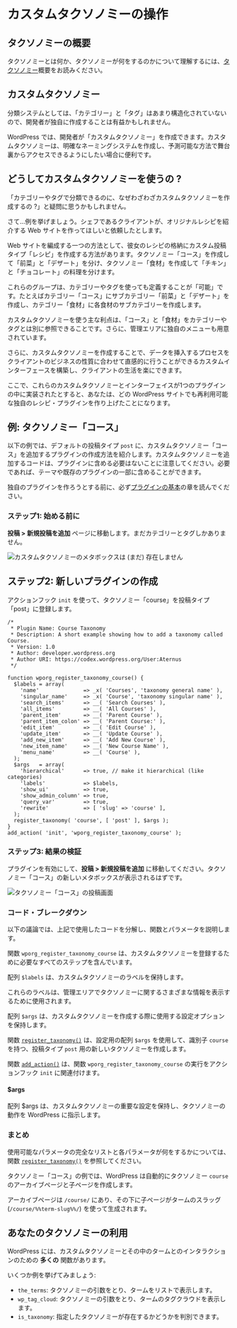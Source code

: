 <!--
# Working with Custom Taxonomies
-->

# カスタムタクソノミーの操作

<!--
## Introduction to Taxonomies
-->

## タクソノミーの概要

<!--
To understand what Taxonomies are and what they do please read the [Taxonomy](https://developer.wordpress.org/plugins/taxonomies/) introduction.
-->

タクソノミーとは何か、タクソノミーが何をするのかについて理解するには、[タクソノミー](https://ja.wordpress.org/team/handbook/plugin-development/taxonomies/)概要をお読みください。

<!--
## Custom Taxonomies
-->

## カスタムタクソノミー

<!--
As classification systems go, "Categories" and "Tags" aren't very structured, so it may be beneficial for a developer to create their own.
-->

分類システムとしては、「カテゴリー」と「タグ」はあまり構造化されていないので、開発者が独自に作成することは有益かもしれません。

<!--
WordPress allows developers to create **Custom Taxonomies**. Custom Taxonomies are useful when one wants to create distinct naming systems and make them accessible behind the scenes in a predictable way.
-->

WordPress では、開発者が「カスタムタクソノミー」を作成できます。カスタムタクソノミーは、明確なネーミングシステムを作成し、予測可能な方法で舞台裏からアクセスできるようにしたい場合に便利です。

<!--
## Why Use Custom Taxonomies?
-->

## どうしてカスタムタクソノミーを使うの ?

<!--
You might ask, "Why bother creating a Custom Taxonomy, when I can organize by Categories and Tags?"
-->

「カテゴリーやタグで分類できるのに、なぜわざわざカスタムタクソノミーを作成するの ?」と疑問に思うかもしれません。

<!--
Well… let's use an example. Suppose we have a client that is a chef who wants you to create a website where she'll feature original recipes.
-->

さて…例を挙げましょう。シェフであるクライアントが、オリジナルレシピを紹介する Web サイトを作ってほしいと依頼したとします。

<!--
One way to organize the website might be to create a Custom Post Type called "Recipes" to store her recipes. Then create a Taxonomy "Courses" to separate "Appetizers" from "Desserts", and finally a Taxonomy "Ingredients" to separate "Chicken" from "Chocolate" dishes.
-->

Web サイトを編成する一つの方法として、彼女のレシピの格納にカスタム投稿タイプ「レシピ」を作成する方法があります。タクソノミー「コース」を作成して「前菜」と「デザート」を分け、タクソノミー「食材」を作成して「チキン」と「チョコレート」の料理を分けます。

<!--
These groups _could_ be defined using Categories or Tags, you could have a "Courses" Category with Subcategories for "Appetizers" and "Desserts", and an "Ingredients" Category with Subcategories for each ingredient.
-->

これらのグループは、カテゴリーやタグを使っても定義することが「可能」です。たとえばカテゴリー「コース」にサブカテゴリー「前菜」と「デザート」を作成し、カテゴリー「食材」に各食材のサブカテゴリーを作成します。

<!--
The main advantage of using Custom Taxonomies is that you can reference "Courses" and "Ingredients" independently of Categories and Tags. They even get their own menus in the Administration area.
-->

カスタムタクソノミーを使う主な利点は、「コース」と「食材」をカテゴリーやタグとは別に参照できることです。さらに、管理エリアに独自のメニューも用意されています。

<!--
In addition, creating Custom Taxonomies allows you to build custom interfaces which will ease the life of your client and make the process of inserting data intuitive to their business nature.
-->

さらに、カスタムタクソノミーを作成することで、データを挿入するプロセスをクライアントのビジネスの性質に合わせて直感的に行うことができるカスタムインターフェースを構築し、クライアントの生活を楽にできます。

<!--
Now imagine that these Custom Taxonomies and the interface is implemented inside a plugin; you've just built your own Recipes plugin that can be reused on any WordPress website.
-->

ここで、これらのカスタムタクソノミーとインターフェイスが1つのプラグインの中に実装されたとすると、あなたは、どの WordPress サイトでも再利用可能な独自のレシピ・プラグインを作り上げたことになります。

<!--
## Example: Courses Taxonomy
-->

## 例: タクソノミー「コース」

<!--
The following example will show you how to create a plugin which adds a Custom Taxonomy "Courses" to the default `post` Post Type. Note that the code to add custom taxonomies does not have to be in its own plugin; it can be included in a theme or as part of an existing plugin if desired.
-->

以下の例では、デフォルトの投稿タイプ `post` に、カスタムタクソノミー「コース」を追加するプラグインの作成方法を紹介します。カスタムタクソノミーを追加するコードは、プラグインに含める必要はないことに注意してください。必要であれば、テーマや既存のプラグインの一部に含めることができます。

<!--
Please make sure to read the [Plugin Basics](https://developer.wordpress.org/plugins/plugin-basics/) chapter before attempting to create your own plugin.
-->

独自のプラグインを作ろうとする前に、必ず[プラグインの基本](https://ja.wordpress.org/team/handbook/plugin-development/plugin-basics/)の章を読んでください。

<!--
### Step 1: Before You Begin
-->

### ステップ1: 始める前に

<!--
Go to **Posts > Add New** page. You will notice that you only have Categories and Tags.
-->

**投稿 > 新規投稿を追加** ページに移動します。まだカテゴリーとタグしかありません。

<!--
![No Custom Taxonomy Meta Box (Yet)](https://make.wordpress.org/docs/files/2014/02/no-custom-taxonomy-meta-box.png)
-->

![カスタムタクソノミーのメタボックスは (まだ) 存在しません](https://make.wordpress.org/docs/files/2014/02/no-custom-taxonomy-meta-box.png)

<!--
## Step 2: Creating a New Plugin
-->

## ステップ2: 新しいプラグインの作成

<!--
Register the Taxonomy "course" for the post type "post" using the `init` action hook.
-->

アクションフック `init` を使って、タクソノミー「course」を投稿タイプ「post」に登録します。

```
/*
 * Plugin Name: Course Taxonomy
 * Description: A short example showing how to add a taxonomy called Course.
 * Version: 1.0
 * Author: developer.wordpress.org
 * Author URI: https://codex.wordpress.org/User:Aternus
 */

function wporg_register_taxonomy_course() {
  $labels = array(
    'name'              => _x( 'Courses', 'taxonomy general name' ),
    'singular_name'     => _x( 'Course', 'taxonomy singular name' ),
    'search_items'      => __( 'Search Courses' ),
    'all_items'         => __( 'All Courses' ),
    'parent_item'       => __( 'Parent Course' ),
    'parent_item_colon' => __( 'Parent Course:' ),
    'edit_item'         => __( 'Edit Course' ),
    'update_item'       => __( 'Update Course' ),
    'add_new_item'      => __( 'Add New Course' ),
    'new_item_name'     => __( 'New Course Name' ),
    'menu_name'         => __( 'Course' ),
  );
  $args   = array(
    'hierarchical'      => true, // make it hierarchical (like categories)
    'labels'            => $labels,
    'show_ui'           => true,
    'show_admin_column' => true,
    'query_var'         => true,
    'rewrite'           => [ 'slug' => 'course' ],
  );
  register_taxonomy( 'course', [ 'post' ], $args );
}
add_action( 'init', 'wporg_register_taxonomy_course' );
```

<!--
### Step 3: Review the Result
-->

### ステップ3: 結果の検証

<!--
Activate your plugin, then go to **Posts > Add New**. You should see a new meta box for your "Courses" Taxonomy.
-->

プラグインを有効にして、**投稿 > 新規投稿を追加** に移動してください。タクソノミー「コース」の新しいメタボックスが表示されるはずです。

<!--
![Courses Taxonomy Post Screen](https://make.wordpress.org/docs/files/2014/02/courses_taxonomy_post_screen.png)
-->

![タクソノミー「コース」の投稿画面](https://make.wordpress.org/docs/files/2014/02/courses_taxonomy_post_screen.png)

<!--
### Code Breakdown
-->

### コード・ブレークダウン

<!--
The following discussion breaks down the code used above describing the functions and parameters.
-->

以下の議論では、上記で使用したコードを分解し、関数とパラメータを説明します。

<!--
The function `wporg_register_taxonomy_course` contains all the steps necessary for registering a Custom Taxonomy.
-->

関数 `wporg_register_taxonomy_course` は、カスタムタクソノミーを登録するために必要なすべてのステップを含んでいます。

<!--
The `$labels` array holds the labels for the Custom Taxonomy.
-->

配列 `$labels` は、カスタムタクソノミーのラベルを保持します。

<!--
These labels will be used for displaying various information about the Taxonomy in the Administration area.
-->

これらのラベルは、管理エリアでタクソノミーに関するさまざまな情報を表示するために使用されます。

<!--
The `$args` array holds the configuration options that will be used when creating our Custom Taxonomy.
-->

配列 `$args` は、カスタムタクソノミーを作成する際に使用する設定オプションを保持します。

<!--
The function [`register_taxonomy()`](https://developer.wordpress.org/reference/functions/register_taxonomy/) creates a new Taxonomy with the identifier `course` for the `post` Post Type using the `$args` array for configuration.
-->

関数 [`register_taxonomy()`](https://developer.wordpress.org/reference/functions/register_taxonomy/) は、設定用の配列 `$args` を使用して、識別子 `course` を持つ、投稿タイプ `post` 用の新しいタクソノミーを作成します。

<!--
The function [`add_action()`](https://developer.wordpress.org/reference/functions/add_action/) ties the `wporg_register_taxonomy_course` function execution to the `init` action hook.
-->

関数 [`add_action()`](https://developer.wordpress.org/reference/functions/add_action/) は、関数 `wporg_register_taxonomy_course` の実行をアクションフック `init` に関連付けます。

#### $args

<!--
The $args array holds important configuration for the Custom Taxonomy, it instructs WordPress how the Taxonomy should work.
-->

配列 $args は、カスタムタクソノミーの重要な設定を保持し、タクソノミーの動作を WordPress に指示します。

<!--
### Summary
-->

### まとめ

<!--
Take a look at [`register_taxonomy()`](https://developer.wordpress.org/reference/functions/register_taxonomy/) function for a full list of accepted parameters and what each of these do.
-->

使用可能なパラメータの完全なリストと各パラメータが何をするかについては、関数 [`register_taxonomy()`](https://developer.wordpress.org/reference/functions/register_taxonomy/) を参照してください。

<!--
With our Courses Taxonomy example, WordPress will automatically create an archive page and child pages for the `course` Taxonomy.
-->

タクソノミー「コース」の例では、WordPress は自動的にタクソノミー `course` のアーカイブページと子ページを作成します。

<!--
The archive page will be at `/course/` with child pages spawning under it using the Term's slug (`/course/%%term-slug%%/`).
-->

アーカイブページは `/course/` にあり、その下に子ページがタームのスラッグ (`/course/%%term-slug%%/`) を使って生成されます。

<!--
## Using Your Taxonomy
-->

## あなたのタクソノミーの利用

<!--
WordPress has **many** functions for interacting with your Custom Taxonomy and the Terms within it.
-->

WordPress には、カスタムタクソノミーとその中のタームとのインタラクションのための **多くの** 関数があります。

<!--
Here are some examples:
-->

いくつか例を挙げてみましょう:

<!--
- `the_terms`: Takes a Taxonomy argument and renders the terms in a list.
- `wp_tag_cloud`: Takes a Taxonomy argument and renders a tag cloud of the terms.
- `is_taxonomy`: Allows you to determine if a given taxonomy exists.
-->

- `the_terms`: タクソノミーの引数をとり、タームをリストで表示します。
- `wp_tag_cloud`: タクソノミーの引数をとり、タームのタグクラウドを表示します。
- `is_taxonomy`: 指定したタクソノミーが存在するかどうかを判別できます。
